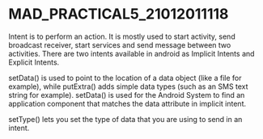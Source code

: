 # MAD_PRACTICAL5_21012011118

Intent is to perform an action. It is mostly used to start activity, send broadcast receiver, start services and send message between two activities. There are two intents available in android as Implicit Intents and Explicit Intents.

setData() is used to point to the location of a data object (like a file for example), while putExtra() adds simple data types (such as an SMS text string for example). setData() is used for the Android System to find an application component that matches the data attribute in implicit intent.

setType() lets you set the type of data that you are using to send in an intent.
